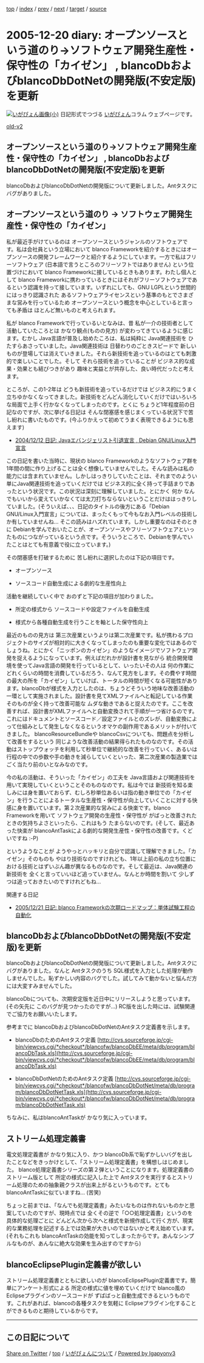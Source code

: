 [top](../index.html) 
 / [index](index.html) 
 / [prev](ig051218.html) 
 / [next](ig051221.html) 
 / [target](https://igapyon.github.io/diary/2005/ig051220.html) 
 / [source](https://github.com/igapyon/diary/blob/master/2005/ig051220.src.md) 

2005-12-20 diary: オープンソースという道のり→ソフトウェア開発生産性・保守性の「カイゼン」 , blancoDbおよびblancoDbDotNetの開発版(不安定版)を更新
=====================================================================================================
[![いがぴょん画像(小)](https://igapyon.github.io/diary/images/iga200306s.jpg "いがぴょん")](https://igapyon.github.io/diary/memo/memoigapyon.html) 日記形式でつづる [いがぴょん](https://igapyon.github.io/diary/memo/memoigapyon.html)コラム ウェブページです。

[old-v2](ig051220-orig.html)

## オープンソースという道のり→ソフトウェア開発生産性・保守性の「カイゼン」 , blancoDbおよびblancoDbDotNetの開発版(不安定版)を更新

blancoDbおよびblancoDbDotNetの開発版について更新しました。Antタスクにバグがありました。


## オープンソースという道のり → ソフトウェア開発生産性・保守性の「カイゼン」

私が最近手がけているのは オープンソースというジャンルのソフトウェアです。私は会社員という立場において blanco Frameworkを紹介するときにはオープンソースの開発フレームワークと紹介するようにしています。一方で私はフリーソフトウェア (日本語で言うところのフリーソフトではありません) という位置づけにおいて blanco Frameworkに接しているときもあります。わたし個人として blanco Frameworkに携わっているときにはそれがフリーソフトウェアであるという認識を持って接しています。いずれにしても、GNU LGPLという世間的にはっきり認識された あるソフトウェアライセンスという基準のもとでさまざまな営みを行っているため オープンソースという概念を中心としていると言っても矛盾は ほとんど無いものと考えられます。

私が blanco Frameworkで行っているいとなみは、昔 私が一介の技術者として活動していたころとは かなり観点(ものの見方) が変わってきているように感じます。むかし
Java言語が普及し始めたころは、私は純粋に Java関連技術を ひたすらあさっていました。Java関連技術は 日替わりのごときスピードで 新しいものが登場しては消えていきました。それら新技術を追っているのはとても刺激的で楽しいことでした。そして それら技術を追っていることが ビジネス的な成果・効果とも結びつきがあり 趣味と実益とが共存した、良い時代だったと考えます。

ところが、この1-2年は どうも新技術を追っているだけでは ビジネス的にうまく立ちゆかなくなってきました。新技術をどんどん消化していくだけではいろいろな局面で上手く行かなくなってしまったのです。とくに ちょうど1年程度前の日記なのですが、次に挙げる日記は そんな閉塞感を感じまくっている状況下で苦し紛れに書いたものです。(今ふりかえって初めてうまく表現できるようにも思えます)

* [2004/12/12 日記: Javaエバンジェリスト引退宣言 , Debian GNU/Linux入門宣言](../2004/ig041212.html)

この日記を書いた当時に、現状の blanco Frameworkのようなソフトウェア群を 1年間の間に作り上げることは全く想像していませんでした。そんな読みは私の能力には含まれていません。しかしはっきりしていたことは、それまでのようい 単にJava関連技術を追っていくだけでは ビジネス的に全く持って手詰まりであったという状況です。この状況は深刻に理解していました。とにかく 何か なんでもいいから変えていかなくては太刀打ちならないということだけははっきりしていました。(そういえば、、、日記のタイトルの後方にある「Debian
GNU/Linux入門宣言」については、まったくもって今もなお入門レベルの技術しか有していませんね… そこの読みはハズれています。しかし重要なのはそのときに Debianを学んでおいたことが、オープンソースやフリーソフトウェアといったものにつながっているという点です。そういうところで、Debianを学んでいたことはとても有意義で役に立っています。)

その閉塞感を打破するために 苦し紛れに選択したのは下記の項目です。

* オープンソース
  
* ソースコード自動生成による劇的な生産性向上

活動を継続していく中で おのずと下記の項目が加わりました。

* 所定の様式から ソースコードや設定ファイルを自動生成
  
* 様式から各種自動生成を行うことを軸とした保守性向上

最近のものの見方は 第三次産業というよりは第二次産業です。私が携わるプロジェクトのサイズが相対的に大きくなってしまったのも重要な変化ではあるのでしょうね。とにかく「ニッポンのカイゼン」のようなイメージでソフトウェア開発を捉えるようになっています。例えばだれかが設計書を見ながら 統合開発環境を使ってJava言語の開発を行っているとして、いったいその人は 何の作業に どれくらいの時間を消費しているだろう、なんて見方をします。その費やす時間の最大の所を「カイゼン」していけば、トータルの時間が短くなる可能性があります。blancoDbが様式を入力としたのは、ちょうどそういう地味な改善活動の一環として実施されました。設計書を見てXMLファイルへと転記している作業そのものが全く持って改善可能な ムダな動きであると捉えたのです。ここを改善すれば、設計書がXMLファイルへと自動変換されて手順が一つ省けるのです。これにはドキュメントとソースコード／設定ファイルとのズレが、自動変換によって仕組みとして発生しなくなるというオマケの副作用であるメリットが付いてきました。
blancoResourceBundleや blancoCsvについても、問題点を分析して改善をするという 同じような改善活動の結果得られたものなのです。その活動はストップウォッチを利用して秒単位で継続的な改善を行っていく、あるいは行程の中での歩数や手の動きを減らしていくといった、第二次産業の製造業ではごく当たり前のいとなみなのです。

今の私の活動は、そういった「カイゼン」の工夫を Java言語および関連技術を用いて実現していくということそのものなのです。私は今では 新技術を知る楽しみには身を置いておらず、むしろ秒単位あるいは指の動き単位での「カイゼン」を行うことによるトータルな生産性・保守性が向上していくことに対する快感に身を置いています。第２次産業的な営みによる快楽です。blanco
Frameworkを用いて ソフトウェア開発の生産性・保守性が がばっと改善されたときの気持ちよさといったら、これはもう たまらないのです。(そして、最近あった快楽が
blancoAntTaskによる劇的な開発生産性・保守性の改善です。くどいですね :-P)

というようなことが ようやっとハッキリと自分で認識して理解できました。「カイゼン」そのものも やはり技術なのですけれども、1年以上前の私の立ち位置における技術とはずいぶん趣が異なるものなのです。そして最近は、Java関連の新技術を 全くと言っていいほど追っていません。なんとか時間を割いて 少しずつは追っておきたいのですけれどもね…

関連する日記

* [2005/12/21 日記: blanco Frameworkの次期ロードマップ：単体試験工程の自動化](ig051221.html)

## blancoDbおよびblancoDbDotNetの開発版(不安定版)を更新

blancoDbおよびblancoDbDotNetの開発版について更新しました。Antタスクにバグがありました。なんと Antタスクのうち SQL様式を入力とした処理が動作しませんでした。恥ずかしい内容のバグでした。試してみて動かないと悩んだ方には大変すみませんでした。

blancoDbについても、次期安定版を近日中にリリースしようと思っています。(その矢先に このバグが見つかったのですが…) RC版を出した時には、試験関連でご協力をお願いいたします。

参考までに blancoDbおよびblancoDbDotNetのAntタスク定義書を示します。

* blancoDbのためのAntタスク定義
  [http://cvs.sourceforge.jp/cgi-bin/viewcvs.cgi/*checkout*/blancofw/blancoDbEE/meta/db/program/blancoDbTask.xls](http://cvs.sourceforge.jp/cgi-bin/viewcvs.cgi/*checkout*/blancofw/blancoDbEE/meta/db/program/blancoDbTask.xls)
  
* blancoDbDotNetのためのAntタスク定義
  [http://cvs.sourceforge.jp/cgi-bin/viewcvs.cgi/*checkout*/blancofw/blancoDbDotNet/meta/db/program/blancoDbDotNetTask.xls](http://cvs.sourceforge.jp/cgi-bin/viewcvs.cgi/*checkout*/blancofw/blancoDbDotNet/meta/db/program/blancoDbDotNetTask.xls)

ちなみに、私はblancoAntTaskが かなり気に入っています。

## ストリーム処理定義書

電文処理定義書が かなり気に入り、かつ blancoDb系で恥ずかしいバグを出したことなどをきっかけとして、「ストリーム処理定義書」を構想しはじめました。
blanco処理定義書シリーズの第２弾ということになります。処理定義書のストリーム版として 所定の様式に記入した上で Antタスクを実行するとストリーム処理のための抽象親クラスが出来上がるというものです。とてもblancoAntTaskに似ていますね… (苦笑)

ちょっと前までは、「なんでも処理定義書」みたいなものは作れないものかと思案していたのですが、現時点では 全くその逆で「○○処理定義書」というのを具体的な処理ごとに どんどん次から次へと様式を新規作成して行く方が、現実的な業務処理を記述する上では効果が大きいのではないかと考え始めています。(それもこれも
blancoAntTaskの効能を知ってしまったからです。あんなシンプルなものが、あんなに絶大な効果を生み出すのですから)

## blancoEclipsePlugin定義書が欲しい

ストリーム処理定義書とともに欲しいのが blancoEclipsePlugin定義書です。簡単にアンケート形式による 所定の様式に値を埋めていくだけで
blanco風のEclipseプラグインのソースコードが ずばばっと自動生成できるというものです。これがあれば、blancoの各種タスクを気軽に
Eclipseプラグイン化することができるものと期待しているからです。


----------------------------------------------------------------------------------------------------

## この日記について

[Share on Twitter](https://twitter.com/intent/tweet?hashtags=igapyon%2Cdiary%2C%E3%81%84%E3%81%8C%E3%81%B4%E3%82%87%E3%82%93&text=%E3%82%AA%E3%83%BC%E3%83%97%E3%83%B3%E3%82%BD%E3%83%BC%E3%82%B9%E3%81%A8%E3%81%84%E3%81%86%E9%81%93%E3%81%AE%E3%82%8A%E2%86%92%E3%82%BD%E3%83%95%E3%83%88%E3%82%A6%E3%82%A7%E3%82%A2%E9%96%8B%E7%99%BA%E7%94%9F%E7%94%A3%E6%80%A7%E3%83%BB%E4%BF%9D%E5%AE%88%E6%80%A7%E3%81%AE%E3%80%8C%E3%82%AB%E3%82%A4%E3%82%BC%E3%83%B3%E3%80%8D+%2C+blancoDb%E3%81%8A%E3%82%88%E3%81%B3blancoDbDotNet%E3%81%AE%E9%96%8B%E7%99%BA%E7%89%88%28%E4%B8%8D%E5%AE%89%E5%AE%9A%E7%89%88%29%E3%82%92%E6%9B%B4%E6%96%B0&url=https%3A%2F%2Figapyon.github.io%2Fdiary%2F2005%2Fig051220.html) / [top](../index.html) / [いがぴょんについて](https://igapyon.github.io/diary/memo/memoigapyon.html) / [Powered by Igapyonv3](https://github.com/igapyon/igapyonv3)
